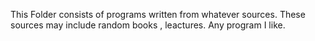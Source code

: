 This Folder consists of programs written from whatever sources.
These sources may include random books , leactures.
Any program I like.
